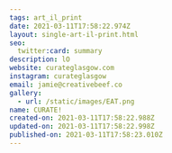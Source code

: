 ```yaml
---
tags: art_il_print
date: 2021-03-11T17:58:22.974Z
layout: single-art-il-print.html
seo:
  twitter:card: summary
description: lO
website: curateglasgow.com
instagram: curateglasgow
email: jamie@creativebeef.co
gallery:
  - url: /static/images/EAT.png
name: CURATE!
created-on: 2021-03-11T17:58:22.988Z
updated-on: 2021-03-11T17:58:22.998Z
published-on: 2021-03-11T17:58:23.010Z
---
```

